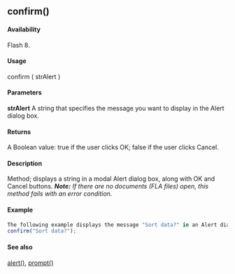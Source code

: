 ## confirm()

#### Availability

Flash 8.

#### Usage

confirm ( strAlert )

#### Parameters

**strAlert** A string that specifies the message you want to display in the Alert dialog box.

#### Returns

A Boolean value: true if the user clicks OK; false if the user clicks Cancel.

#### Description

Method; displays a string in a modal Alert dialog box, along with OK and Cancel buttons.
***Note:** If there are no documents (FLA files) open, this method fails with an error condition.*

#### Example

```javascript
The following example displays the message "Sort data?" in an Alert dialog box:
confirm("Sort data?");

```
#### See also

[alert()](#_bookmark16), [prompt()](#_bookmark28)
